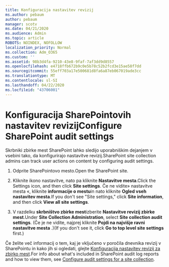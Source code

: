 ```yaml
---
title: Konfiguracija nastavitev revizij
ms.author: pebaum
author: pebaum
manager: scotv
ms.date: 04/21/2020
ms.audience: Admin
ms.topic: article
ROBOTS: NOINDEX, NOFOLLOW
localization_priority: Normal
ms.collection: Adm_O365
ms.custom: ''
ms.assetid: 98b3d4fa-9210-43e8-9faf-7af3dd9d8557
ms.openlocfilehash: e4718ffb672b9c0e5b78c52b2fcd3e15ae58f7dd
ms.sourcegitcommit: 55eff703a17e500681d8fa6a87eb067019ade3cc
ms.translationtype: MT
ms.contentlocale: sl-SI
ms.lasthandoff: 04/22/2020
ms.locfileid: "43706001"
---
```

# <a name="configure-sharepoint-audit-settings"></a><span data-ttu-id="071da-102">Konfiguracija SharePointovih nastavitev revizij</span><span class="sxs-lookup"><span data-stu-id="071da-102">Configure SharePoint audit settings</span></span>

<span data-ttu-id="071da-103">Skrbniki zbirke mest SharePoint lahko sledijo uporabniškim dejanjem v vsebini tako, da konfigurirajo nastavitve revizij.</span><span class="sxs-lookup"><span data-stu-id="071da-103">SharePoint site collection admins can track user actions on content by configuring audit settings.</span></span>
  
1. <span data-ttu-id="071da-104">Odprite SharePointovo mesto.</span><span class="sxs-lookup"><span data-stu-id="071da-104">Open the SharePoint site.</span></span>
    
2. <span data-ttu-id="071da-105">Kliknite ikono nastavitve, nato pa kliknite **Nastavitve mesta**.</span><span class="sxs-lookup"><span data-stu-id="071da-105">Click the Settings icon, and then click **Site settings**.</span></span> <span data-ttu-id="071da-106">Če ne vidite» nastavitve mesta «, kliknite **informacije o mestu**in nato kliknite **Ogled vseh nastavitev mesta**.</span><span class="sxs-lookup"><span data-stu-id="071da-106">If you don't see "Site settings," click **Site information**, and then click **View all site settings**.</span></span>
    
3. <span data-ttu-id="071da-107">V razdelku **skrbništvo zbirke mest**izberite **Nastavitve revizij zbirke mest**.</span><span class="sxs-lookup"><span data-stu-id="071da-107">Under **Site Collection Administration**, select **Site collection audit settings**.</span></span> <span data-ttu-id="071da-108">(Če je ne vidite, najprej kliknite **Pojdi na najvišje ravni nastavitve mesta** .)</span><span class="sxs-lookup"><span data-stu-id="071da-108">(If you don't see it, click **Go to top level site settings** first.)</span></span> 
    
<span data-ttu-id="071da-109">Če želite več informacij o tem, kaj je vključeno v poročila dnevnika revizij v SharePointu in kako jih si ogledati, glejte [Konfiguracija nastavitev revizij za zbirko mest](https://go.microsoft.com/fwlink/?linkid=404050).</span><span class="sxs-lookup"><span data-stu-id="071da-109">For info about what's included in SharePoint audit log reports and how to view them, see [Configure audit settings for a site collection](https://go.microsoft.com/fwlink/?linkid=404050).</span></span>
  


